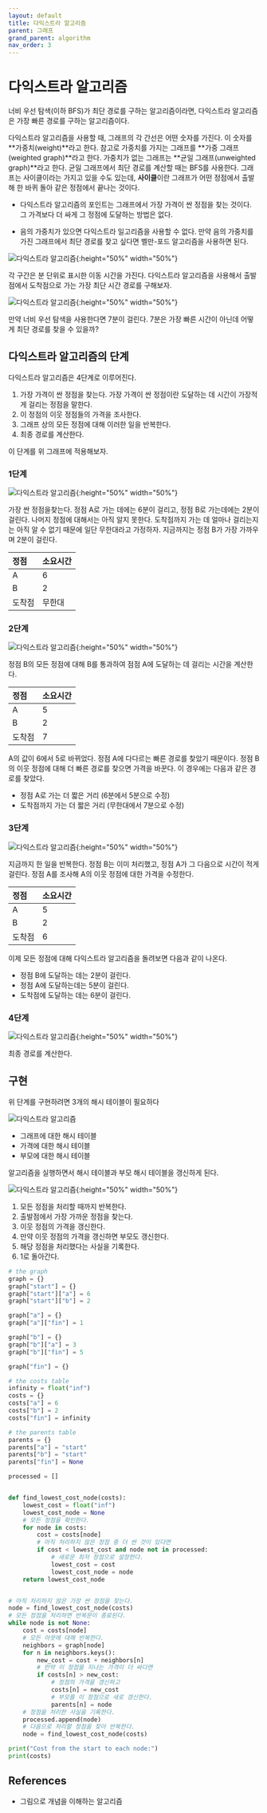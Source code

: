 ```yaml
---
layout: default
title: 다익스트라 알고리즘
parent: 그래프
grand_parent: algorithm
nav_order: 3
---
```


# 다익스트라 알고리즘

너비 우선 탐색(이하 BFS)가 최단 경로를 구하는 알고리즘이라면, 다익스트라 알고리즘은 가장 빠른 경로를 구하는 알고리즘이다.

다익스트라 알고리즘을 사용할 때, 그래프의 각 간선은 어떤 숫자를 가진다. 이 숫자를 **가중치(weight)**라고 한다. 참고로 가중치를 가지는 그래프를 **가중 그래프(weighted graph)**라고 한다. 가중치가 없는 그래프는 **균일 그래프(unweighted graph)**라고 한다. 균일 그래프에서 최단 경로를 계산할 때는 BFS를 사용한다. 그래프는 사이클이라는 가지고 있을 수도 있는데, **사이클**이란 그래프가 어떤 정점에서 출발해 한 바퀴 돌아 같은 정점에서 끝나는 것이다.

* 다익스트라 알고리즘의 포인트는 그래프에서 가장 가격이 싼 정점을 찾는 것이다. 그 가격보다 더 싸게 그 정점에 도달하는 방법은 없다.

* 음의 가중치가 있으면 다익스트라 일고리즘을 사용할 수 없다. 만약 음의 가중치를 가진 그래프에서 최단 경로를 찾고 싶다면 벨만-포드 알고리즘을 사용하면 된다.

![다익스트라 알고리즘]({{site.url}}/TIL/assets/images/algorithm/dijkstra/dijkstra_1.png){:height="50%" width="50%"}

각 구간은 분 단위로 표시한 이동 시간을 가진다. 다익스트라 알고리즘을 사용해서 출발점에서 도착점으로 가는 가장 최단 시간 경로를 구해보자.

![다익스트라 알고리즘]({{site.url}}/TIL/assets/images/algorithm/dijkstra/dijkstra_2.png){:height="50%" width="50%"}

만약 너비 우선 탐색을 사용한다면 7분이 걸린다. 7분은 가장 빠른 시간이 아닌데 어떻게 최단 경로를 찾을 수 있을까?

## 다익스트라 알고리즘의 단계

다익스트라 알고리즘은 4단계로 이루어진다.

1. 가장 가격이 싼 정점을 찾는다. 가장 가격이 싼 정점이란 도달하는 데 시간이 가장적게 걸리는 정점을 말한다.
2. 이 정점의 이웃 정점들의 가격을 조사한다.
3. 그래프 상의 모든 정점에 대해 이러한 일을 반복한다.
4. 최종 경로를 계산한다.

이 단계를 위 그래프에 적용해보자.

### 1단계

![다익스트라 알고리즘]({{site.url}}/TIL/assets/images/algorithm/dijkstra/dijkstra_3.png){:height="50%" width="50%"}

가장 싼 정점을찾는다. 정점 A로 가는 데에는 6분이 걸리고, 정점 B로 가는데에는 2분이 걸린다. 나머지 정점에 대해서는 아직 알지 못한다. 도착점까지 가는 데 얼마나 걸리는지는 아직 알 수 없기 때문에 일단 무한대라고 가정하자. 지금까지는 정점 B가 가장 가까우며 2분이 걸린다.

| 정점 | 소요시간 |
| :--- | :--- |
| A | 6 |
| B | 2 |
| 도착점 | 무한대 |

### 2단계

![다익스트라 알고리즘]({{site.url}}/TIL/assets/images/algorithm/dijkstra/dijkstra_4.png){:height="50%" width="50%"}

정점 B의 모든 정점에 대해 B를 통과하여 점점 A에 도달하는 데 걸리는 시간을 계산한다.

| 정점 | 소요시간 |
| :--- | :--- |
| A | 5 |
| B | 2 |
| 도착점 | 7 |

A의 값이 6에서 5로 바뀌었다. 정점 A에 다다르는 빠른 경로를 찾았기 때문이다. 정점 B의 이웃 정점에 대해 더 빠른 경로를 찾으면 가격을 바꾼다. 이 경우에는 다음과 같은 경로를 찾았다.

* 정점 A로 가는 더 짧은 거리 (6분에서 5분으로 수정)
* 도착점까지 가는 더 짧은 거리 (무한대에서 7분으로 수정)

### 3단계

![다익스트라 알고리즘]({{site.url}}/TIL/assets/images/algorithm/dijkstra/dijkstra_5.png){:height="50%" width="50%"}

지금까지 한 일을 반복한다. 정점 B는 이미 처리했고, 정점 A가 그 다음으로 시간이 적게 걸린다. 정점 A를 조사해 A의 이웃 정점에 대한 가격을 수정한다.

| 정점 | 소요시간 |
| :--- | :--- |
| A | 5 |
| B | 2 |
| 도착점 | 6 |

이제 모든 정점에 대해 다익스트라 알고리즘을 돌려보면 다음과 같이 나온다.

* 정점 B에 도달하는 데는 2분이 걸린다.
* 정점 A에 도달하는데는 5분이 걸린다.
* 도착점에 도달하는 데는 6분이 걸린다.

### 4단계

![다익스트라 알고리즘]({{site.url}}/TIL/assets/images/algorithm/dijkstra/dijkstra_6.png){:height="50%" width="50%"}

최종 경로를 계산한다.

## 구현

위 단계를 구현하려면 3개의 해시 테이블이 필요하다

![다익스트라 알고리즘]({{site.url}}/TIL/assets/images/algorithm/dijkstra/dijkstra_7.png)

* 그래프에 대한 해시 테이블
* 가격에 대한 해시 테이블
* 부모에 대한 해시 테이블

알고리즘을 실행하면서 해시 테이블과 부모 해시 테이블을 갱신하게 된다.

![다익스트라 알고리즘]({{site.url}}/TIL/assets/images/algorithm/dijkstra/dijkstra_1.png){:height="50%" width="50%"}

1. 모든 정점을 처리할 때까지 반복한다.
2. 출발점에서 가장 가까운 정점을 찾는다.
3. 이웃 정점의 가격을 갱신한다.
4. 만약 이웃 정점의 가격을 갱신하면 부모도 갱신한다.
5. 해당 정점을 처리했다는 사실을 기록한다.
6. 1로 돌아간다.

```python
# the graph
graph = {}
graph["start"] = {}
graph["start"]["a"] = 6
graph["start"]["b"] = 2

graph["a"] = {}
graph["a"]["fin"] = 1

graph["b"] = {}
graph["b"]["a"] = 3
graph["b"]["fin"] = 5

graph["fin"] = {}

# the costs table
infinity = float("inf")
costs = {}
costs["a"] = 6
costs["b"] = 2
costs["fin"] = infinity

# the parents table
parents = {}
parents["a"] = "start"
parents["b"] = "start"
parents["fin"] = None

processed = []


def find_lowest_cost_node(costs):
    lowest_cost = float("inf")
    lowest_cost_node = None
    # 모든 정점을 확인한다.
    for node in costs:
        cost = costs[node]
        # 아직 처리하지 않은 정점 중 더 싼 것이 있다면
        if cost < lowest_cost and node not in processed:
            # 새로운 최저 정점으로 설정한다.
            lowest_cost = cost
            lowest_cost_node = node
    return lowest_cost_node


# 아직 처리하지 않은 가장 싼 정점을 찾는다.
node = find_lowest_cost_node(costs)
# 모든 정점을 처리하면 반복문이 종료된다.
while node is not None:
    cost = costs[node]
    # 모든 아웃에 대해 반복한다.
    neighbors = graph[node]
    for n in neighbors.keys():
        new_cost = cost + neighbors[n]
        # 만약 이 정점을 지나는 가격이 더 싸다면
        if costs[n] > new_cost:
            # 정점의 가격을 갱신하고
            costs[n] = new_cost
            # 부모를 이 정점으로 새로 갱신한다.
            parents[n] = node
    # 정점을 처리한 사실을 기록한다.
    processed.append(node)
    # 다음으로 처리할 정점을 찾아 반복한다.
    node = find_lowest_cost_node(costs)

print("Cost from the start to each node:")
print(costs)
```

## References

* 그림으로 개념을 이해하는 알고리즘
